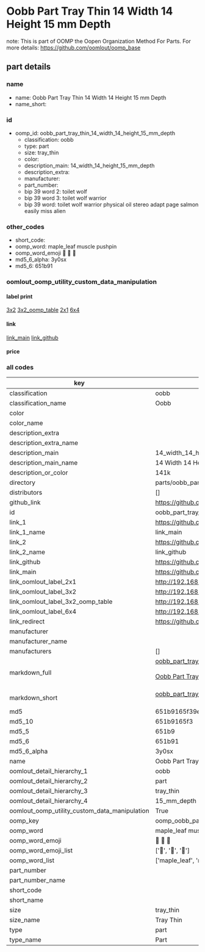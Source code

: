 # Oobb Part Tray Thin 14 Width 14 Height 15 mm Depth  

note: This is part of OOMP the Oopen Organization Method For Parts. For more details: https://github.com/oomlout/oomp_base

##  part details
  







### name
* name: Oobb Part Tray Thin 14 Width 14 Height 15 mm Depth
* name_short: 
### id
* oomp_id: oobb_part_tray_thin_14_width_14_height_15_mm_depth
  * classification: oobb
  * type: part
  * size: tray_thin
  * color: 
  * description_main: 14_width_14_height_15_mm_depth
  * description_extra: 
  * manufacturer: 
  * part_number: 
  * bip 39 word 2: toilet wolf
  * bip 39 word 3: toilet wolf warrior
  * bip 39 word: toilet wolf warrior physical oil stereo adapt page salmon easily miss alien

### other_codes
* short_code: 
* oomp_word: maple_leaf muscle pushpin
* oomp_word_emoji :maple_leaf: :muscle: :pushpin:
* md5_6_alpha: 3y0sx
* md5_6: 651b91






### oomlout_oomp_utility_custom_data_manipulation
#### label print
[3x2](http://192.168.1.245:1112/?label=oomp%203y0sx)
[3x2_oomp_table](http://192.168.1.108:1112/?label=oomp%203y0sx)
[2x1](http://192.168.1.242:1112/?label=oomp%203y0sx)
[6x4](http://192.168.1.55:1112/?label=oomp%203y0sx)    

#### link

[link_main](https://github.com/oomlout/oomlout_oomp_version_1_messy/tree/main/parts/oobb_part_tray_thin_14_width_14_height_15_mm_depth) [link_github](https://github.com/oomlout/oomlout_oomp_version_1_messy/tree/main/parts/oobb_part_tray_thin_14_width_14_height_15_mm_depth)                             

#### price







### all codes 
| key | value |  
| --- | --- |  
| classification | oobb |  
| classification_name | Oobb |  
| color |  |  
| color_name |  |  
| description_extra |  |  
| description_extra_name |  |  
| description_main | 14_width_14_height_15_mm_depth |  
| description_main_name | 14 Width 14 Height 15 mm Depth |  
| description_or_color | 141k |  
| directory | parts/oobb_part_tray_thin_14_width_14_height_15_mm_depth |  
| distributors | [] |  
| github_link | https://github.com/oomlout/oomlout_oomp_part_src/tree/main/parts/oobb_part_tray_thin_14_width_14_height_15_mm_depth |  
| id | oobb_part_tray_thin_14_width_14_height_15_mm_depth |  
| link_1 | https://github.com/oomlout/oomlout_oomp_version_1_messy/tree/main/parts/oobb_part_tray_thin_14_width_14_height_15_mm_depth |  
| link_1_name | link_main |  
| link_2 | https://github.com/oomlout/oomlout_oomp_version_1_messy/tree/main/parts/oobb_part_tray_thin_14_width_14_height_15_mm_depth |  
| link_2_name | link_github |  
| link_github | https://github.com/oomlout/oomlout_oomp_version_1_messy/tree/main/parts/oobb_part_tray_thin_14_width_14_height_15_mm_depth |  
| link_main | https://github.com/oomlout/oomlout_oomp_version_1_messy/tree/main/parts/oobb_part_tray_thin_14_width_14_height_15_mm_depth |  
| link_oomlout_label_2x1 | http://192.168.1.242:1112/?label=oomp%203y0sx |  
| link_oomlout_label_3x2 | http://192.168.1.245:1112/?label=oomp%203y0sx |  
| link_oomlout_label_3x2_oomp_table | http://192.168.1.108:1112/?label=oomp%203y0sx |  
| link_oomlout_label_6x4 | http://192.168.1.55:1112/?label=oomp%203y0sx |  
| link_redirect | https://github.com/oomlout/oomlout_oomp_version_1_messy/tree/main/parts/oobb_part_tray_thin_14_width_14_height_15_mm_depth |  
| manufacturer |  |  
| manufacturer_name |  |  
| manufacturers | [] |  
| markdown_full | [oobb_part_tray_thin_14_width_14_height_15_mm_depth](none)<br>[](none)<br>[Oobb Part Tray Thin 14 Width 14 Height 15 Mm Depth](none)<br><br> |  
| markdown_short | [oobb_part_tray_thin_14_width_14_height_15_mm_depth](none)<br><br> |  
| md5 | 651b9165f39ee063564cea3feebf371e |  
| md5_10 | 651b9165f3 |  
| md5_5 | 651b9 |  
| md5_6 | 651b91 |  
| md5_6_alpha | 3y0sx |  
| name | Oobb Part Tray Thin 14 Width 14 Height 15 mm Depth |  
| oomlout_detail_hierarchy_1 | oobb |  
| oomlout_detail_hierarchy_2 | part |  
| oomlout_detail_hierarchy_3 | tray_thin |  
| oomlout_detail_hierarchy_4 | 15_mm_depth |  
| oomlout_oomp_utility_custom_data_manipulation | True |  
| oomp_key | oomp_oobb_part_tray_thin_14_width_14_height_15_mm_depth |  
| oomp_word | maple_leaf muscle pushpin |  
| oomp_word_emoji | :maple_leaf: :muscle: :pushpin: |  
| oomp_word_emoji_list | [':maple_leaf:', ':muscle:', ':pushpin:'] |  
| oomp_word_list | ['maple_leaf', 'muscle', 'pushpin'] |  
| part_number |  |  
| part_number_name |  |  
| short_code |  |  
| short_name |  |  
| size | tray_thin |  
| size_name | Tray Thin |  
| type | part |  
| type_name | Part |  
